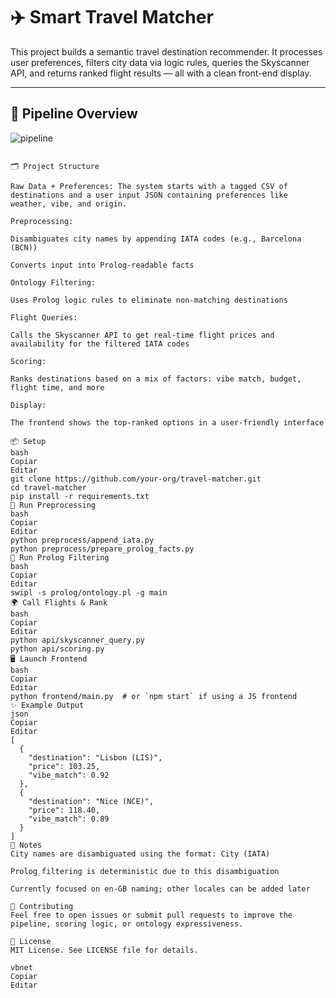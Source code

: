 # ✈️ Smart Travel Matcher

This project builds a semantic travel destination recommender. It processes user preferences, filters city data via logic rules, queries the Skyscanner API, and returns ranked flight results — all with a clean front-end display.

---

## 🧠 Pipeline Overview
![pipeline](https://github.com/user-attachments/assets/700a2d1b-768f-47ff-95a8-3b8342a02b6f)

```text

🗂 Project Structure

Raw Data + Preferences: The system starts with a tagged CSV of destinations and a user input JSON containing preferences like weather, vibe, and origin.

Preprocessing:

Disambiguates city names by appending IATA codes (e.g., Barcelona (BCN))

Converts input into Prolog-readable facts

Ontology Filtering:

Uses Prolog logic rules to eliminate non-matching destinations

Flight Queries:

Calls the Skyscanner API to get real-time flight prices and availability for the filtered IATA codes

Scoring:

Ranks destinations based on a mix of factors: vibe match, budget, flight time, and more

Display:

The frontend shows the top-ranked options in a user-friendly interface

📦 Setup
bash
Copiar
Editar
git clone https://github.com/your-org/travel-matcher.git
cd travel-matcher
pip install -r requirements.txt
🧪 Run Preprocessing
bash
Copiar
Editar
python preprocess/append_iata.py
python preprocess/prepare_prolog_facts.py
🧠 Run Prolog Filtering
bash
Copiar
Editar
swipl -s prolog/ontology.pl -g main
🌍 Call Flights & Rank
bash
Copiar
Editar
python api/skyscanner_query.py
python api/scoring.py
🖥 Launch Frontend
bash
Copiar
Editar
python frontend/main.py  # or `npm start` if using a JS frontend
✨ Example Output
json
Copiar
Editar
[
  {
    "destination": "Lisbon (LIS)",
    "price": 103.25,
    "vibe_match": 0.92
  },
  {
    "destination": "Nice (NCE)",
    "price": 118.40,
    "vibe_match": 0.89
  }
]
📌 Notes
City names are disambiguated using the format: City (IATA)

Prolog filtering is deterministic due to this disambiguation

Currently focused on en-GB naming; other locales can be added later

🤝 Contributing
Feel free to open issues or submit pull requests to improve the pipeline, scoring logic, or ontology expressiveness.

📄 License
MIT License. See LICENSE file for details.

vbnet
Copiar
Editar
